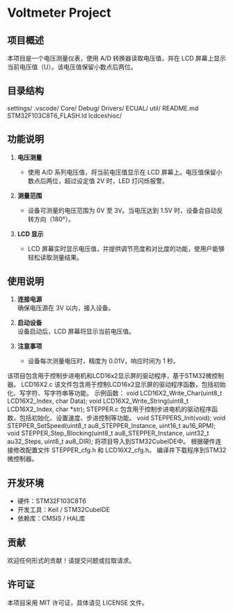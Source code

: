 ﻿# Voltmeter Project
## 项目概述
本项目是一个电压测量仪表，使用 A/D 转换器读取电压值，并在 LCD 屏幕上显示当前电压值（U）。该电压值保留小数点后两位。

## 目录结构
settings/
.vscode/
Core/
Debug/
Drivers/
ECUAL/
util/
README.md
STM32F103C8T6_FLASH.ld
lcdceshioc/

## 功能说明
1. **电压测量**  
   - 使用 A/D 系列电压值，将当前电压值显示在 LCD 屏幕上。电压值保留小数点后两位，超过设定值 2V 时，LED 灯闪烁报警。

2. **测量范围**  
   - 设备可测量的电压范围为 0V 至 3V。当电压达到 1.5V 时，设备会自动反转方向（180°）。

3. **LCD 显示**  
   - LCD 屏幕实时显示电压值，并提供调节亮度和对比度的功能，使用户能够轻松读取测量结果。

## 使用说明
1. **连接电源**  
   确保电压源在 3V 以内，接入设备。

2. **启动设备**  
   设备启动后，LCD 屏幕将显示当前电压值。

3. **注意事项**  
   - 设备每次测量电压时，精度为 0.01V，响应时间为 1 秒。


该项目包含用于控制步进电机和LCD16x2显示屏的驱动程序，基于STM32微控制器。
LCD16X2.c
该文件包含用于控制LCD16x2显示屏的驱动程序函数，包括初始化、写字符、写字符串等功能。
示例函数：
void LCD16X2_Write_Char(uint8_t LCD16X2_Index, char Data);
void LCD16X2_Write_String(uint8_t LCD16X2_Index, char *str);
STEPPER.c
包含用于控制步进电机的驱动程序函数，包括初始化、设置速度、步进控制等功能。
void STEPPERS_Init(void);
void STEPPER_SetSpeed(uint8_t au8_STEPPER_Instance, uint16_t au16_RPM);
void STEPPER_Step_Blocking(uint8_t au8_STEPPER_Instance, uint32_t au32_Steps, uint8_t au8_DIR);
将项目导入到STM32CubeIDE中。
根据硬件连接修改配置文件 STEPPER_cfg.h 和 LCD16X2_cfg.h。
编译并下载程序到STM32微控制器。

## 开发环境
- 硬件：STM32F103C8T6
- 开发工具：Keil / STM32CubeIDE
- 依赖库：CMSIS / HAL库

## 贡献
欢迎任何形式的贡献！请提交问题或拉取请求。

## 许可证
本项目采用 MIT 许可证，具体请见 LICENSE 文件。
